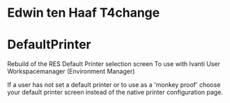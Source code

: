 # Edwin ten Haaf T4change
# DefaultPrinter
Rebuild of the RES Default Printer selection screen
To use with Ivanti User Workspacemanager (Environment Manager)

If a user has not set a default printer or to use as a 'monkey proof' choose your default printer screen instead of the native printer configuration page.
